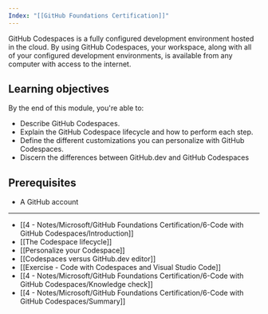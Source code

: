 ```yaml
---
Index: "[[GitHub Foundations Certification]]"
---
```


GitHub Codespaces is a fully configured development environment hosted in the cloud. By using GitHub Codespaces, your workspace, along with all of your configured development environments, is available from any computer with access to the internet.

## Learning objectives

By the end of this module, you're able to:

- Describe GitHub Codespaces.
- Explain the GitHub Codespace lifecycle and how to perform each step.
- Define the different customizations you can personalize with GitHub Codespaces.
- Discern the differences between GitHub.dev and GitHub Codespaces

## Prerequisites

- A GitHub account
---
- [[4 - Notes/Microsoft/GitHub Foundations Certification/6-Code with GitHub Codespaces/Introduction]]
- [[The Codespace lifecycle]]
- [[Personalize your Codespace]]
- [[Codespaces versus GitHub.dev editor]]
- [[Exercise - Code with Codespaces and Visual Studio Code]]
- [[4 - Notes/Microsoft/GitHub Foundations Certification/6-Code with GitHub Codespaces/Knowledge check]]
- [[4 - Notes/Microsoft/GitHub Foundations Certification/6-Code with GitHub Codespaces/Summary]]